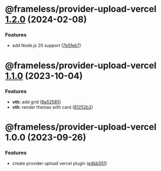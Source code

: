# @frameless/provider-upload-vercel [1.2.0](https://github.com/frameless/strapi/compare/@frameless/provider-upload-vercel@1.1.0...@frameless/provider-upload-vercel@1.2.0) (2024-02-08)


### Features

* add Node.js 20 support ([7b5feb7](https://github.com/frameless/strapi/commit/7b5feb7f204e52566430e25ceb282a2a0d0fa86f))

# @frameless/provider-upload-vercel [1.1.0](https://github.com/frameless/strapi/compare/@frameless/provider-upload-vercel@1.0.0...@frameless/provider-upload-vercel@1.1.0) (2023-10-04)


### Features

* **vth:** add grid ([8a52585](https://github.com/frameless/strapi/commit/8a525854ae8292deb612bbf87df30420403c3616))
* **vth:** render themas with card ([81252b2](https://github.com/frameless/strapi/commit/81252b22670389e186695ac5c20c66849c578212))

# @frameless/provider-upload-vercel 1.0.0 (2023-09-26)


### Features

* create provider upload vercel plugin ([e4bb551](https://github.com/frameless/strapi/commit/e4bb5511f89b59353d1e86158a60ccd4c7e82974))
